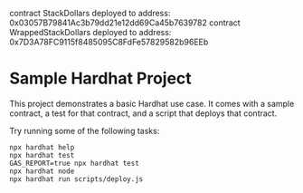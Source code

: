 contract StackDollars deployed to address: 0x03057B79841Ac3b79dd21e12dd69Ca45b7639782
contract WrappedStackDollars deployed to address: 0x7D3A78FC9115f8485095C8FdFe57829582b96EEb

# Sample Hardhat Project

This project demonstrates a basic Hardhat use case. It comes with a sample contract, a test for that contract, and a script that deploys that contract.

Try running some of the following tasks:

```shell
npx hardhat help
npx hardhat test
GAS_REPORT=true npx hardhat test
npx hardhat node
npx hardhat run scripts/deploy.js
```
